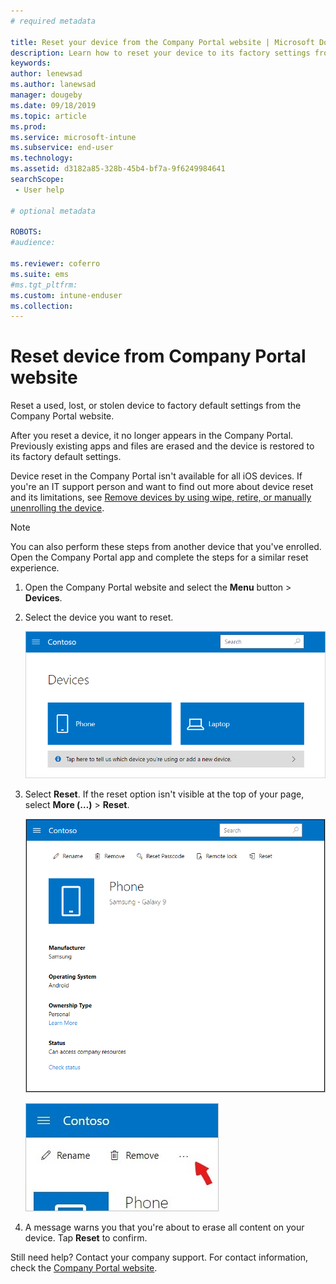 ```yaml
---
# required metadata

title: Reset your device from the Company Portal website | Microsoft Docs
description: Learn how to reset your device to its factory settings from the Company Portal website.
keywords:
author: lenewsad
ms.author: lanewsad
manager: dougeby
ms.date: 09/18/2019
ms.topic: article
ms.prod:
ms.service: microsoft-intune
ms.subservice: end-user
ms.technology:
ms.assetid: d3182a85-328b-45b4-bf7a-9f6249984641
searchScope:
 - User help

# optional metadata

ROBOTS:  
#audience:

ms.reviewer: coferro
ms.suite: ems
#ms.tgt_pltfrm:
ms.custom: intune-enduser
ms.collection: 
---
```



# Reset device from Company Portal website

Reset a used, lost, or stolen device to factory default settings from the Company Portal website.  

After you reset a device, it no longer appears in the Company Portal. Previously existing apps and files are erased and the device is restored to its factory default settings. 

Device reset in the Company Portal isn't available for all iOS devices. If you're an IT support person and want to find out more about device reset and its limitations, see [Remove devices by using wipe, retire, or manually unenrolling the device](https://docs.microsoft.com/intune/devices-wipe).  

> [!Note]
> You can also perform these steps from another device that you've enrolled. Open the Company Portal app and complete the steps for a similar reset experience. 

1. Open the Company Portal website and select the __Menu__ button > __Devices__.  

2. Select the device you want to reset.

    ![A screenshot of the Devices page, with two tiles that show unidentified, generically named devices. A gray banner sits directly below the devices and prompts user to identify the device they're using or add a new one.](./media/rename-reset-device-step2-1808.png)  

3. Select **Reset**. If the reset option isn't visible at the top of your page, select **More (…)** > **Reset**.  

     ![Device details page for a selected device on the Company Portal website, with a list of links at the top showing Rename, Remove, Reset Device, Reset Passcode, and Remote Lock. ](./media/rename-reset-device-1808.png)  

    ![Screenshot of the More icon, highlighted with a red arrow.](./media/rename-reset-device-step3-more-1808.png)  

4. A message warns you that you're about to erase all content on your device. Tap **Reset** to confirm.  

Still need help? Contact your company support. For contact information, check the [Company Portal website](https://go.microsoft.com/fwlink/?linkid=2010980).
